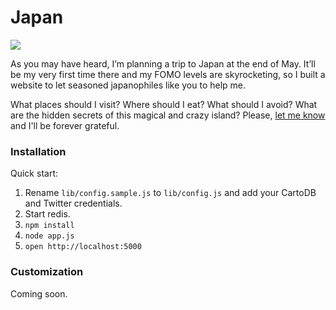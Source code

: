 Japan
==================================

![](https://raw.githubusercontent.com/javierarce/my-jp-trip/master/public/img/japan.gif)

As you may have heard, I’m planning a trip to Japan at the end of May. It’ll be my very first time there and my FOMO levels are skyrocketing, so I built a website to let seasoned japanophiles like you to help me.

What places should I visit? Where should I eat? What should I avoid? What are the hidden secrets of this magical and crazy island? Please, <a href="http://japan.javierarce.com">let me know</a> and I'll be forever grateful.

### Installation

Quick start:

1. Rename ```lib/config.sample.js``` to ```lib/config.js``` and add your CartoDB and Twitter credentials.
2. Start redis.
3. ```npm install```
4. ```node app.js```
5. ```open http://localhost:5000```

### Customization

Coming soon.
